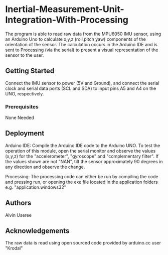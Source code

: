# Inertial-Measurement-Unit-Integration-With-Processing

The program is able to read raw data from the MPU6050 IMU sensor, using an Arduino Uno to calculate x,y,z (roll,pitch yaw) components of the orientation of the sensor. The calculation occurs in the Arduino IDE and is sent to Processing (via the serial) to present a visual representation of the sensor to the user.

## Getting Started

Connect the IMU sensor to power (5V and Ground), and connect the serial clock and serial data ports (SCL and SDA) to input pins A5 and A4 on the UNO, respectively. 

### Prerequisites

None Needed

## Deployment
Arduino IDE:
Compile the Arduino IDE code to the Arduino UNO. To test the operation of this module, open the serial monitor and observe the values (x,y,z) for the "accelerometer", "gyroscope" and "complementary filter". If the values shown are not "NAN", tilt the sensor approximately 90 degrees in any direction and observe the change.

Processing:
The processing code can either be run by compiling the code and pressing run, or opening the exe file located in the application folders e.g. "application.windows32"

## Authors
Alvin Useree

## Acknowledgements 
The raw data is read using open sourced code provided by arduino.cc user "Krodal"


